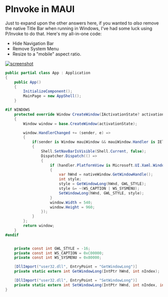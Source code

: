 # PInvoke in MAUI

Just to expand upon the other answers here, if you wanted to _also_ remove the native Title Bar when running in Windows, I've had some luck using P/Invoke to do that. Here's my all-in-one code:

 - Hide Navigation Bar
 - Remove System Menu
 - Resize to a "mobile" aspect ratio.

[![screenshot][1]][1]

```csharp
public partial class App : Application
{
    public App()
    {
        InitializeComponent();
        MainPage = new AppShell();
    }

#if WINDOWS
    protected override Window CreateWindow(IActivationState? activationState)
    {
        Window window = base.CreateWindow(activationState);

        window.HandlerChanged += (sender, e) =>
        {
            if(sender is Window mauiWindow && mauiWindow.Handler is IElementHandler handler) 
            {
                Shell.SetNavBarIsVisible(Shell.Current, false);
                Dispatcher.Dispatch(() =>
                {
                    if (handler.PlatformView is Microsoft.UI.Xaml.Window nativeWindow)
                    {
                        var hWnd = nativeWindow.GetWindowHandle();
                        int style;
                        style = GetWindowLong(hWnd, GWL_STYLE);
                        style &= ~(WS_CAPTION | WS_SYSMENU);
                        SetWindowLong(hWnd, GWL_STYLE, style);
                    }
                    window.Width = 540;
                    window.Height = 960;
                });
            }
        };
        return window;
    }
#endif


    private const int GWL_STYLE = -16;
    private const int WS_CAPTION = 0xC00000;
    private const int WS_SYSMENU = 0x80000;

    [DllImport("user32.dll", EntryPoint = "GetWindowLong")]
    private static extern int GetWindowLong(IntPtr hWnd, int nIndex);

    [DllImport("user32.dll", EntryPoint = "SetWindowLong")]
    private static extern int SetWindowLong(IntPtr hWnd, int nIndex, int dwNewLong); 
}
```

  [1]: https://i.stack.imgur.com/1fsYQ.png